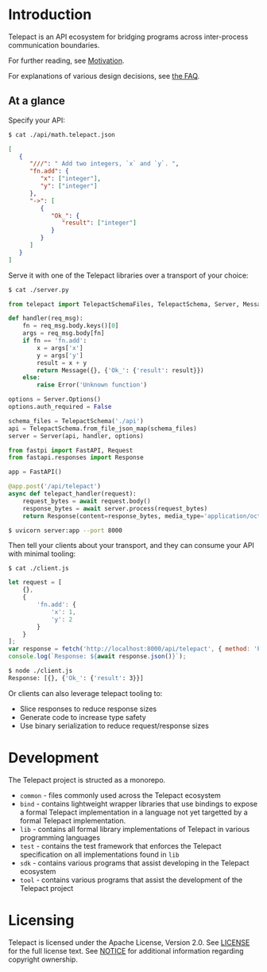 # Introduction

Telepact is an API ecosystem for bridging programs across inter-process
communication boundaries.

For further reading, see [Motivation](./doc/motivation.md).

For explanations of various design decisions, see [the FAQ](./doc/faq.md).

## At a glance

Specify your API:
```sh
$ cat ./api/math.telepact.json
```
```json
[
   {
      "///": " Add two integers, `x` and `y`. ",
      "fn.add": {
         "x": ["integer"],
         "y": ["integer"]
      },
      "->": [
         {
            "Ok_": {
               "result": ["integer"]
            }
         }
      ]
   }
]
```

Serve it with one of the Telepact libraries over a transport of your choice:
```sh
$ cat ./server.py
```
```py
from telepact import TelepactSchemaFiles, TelepactSchema, Server, Message

def handler(req_msg):
    fn = req_msg.body.keys()[0]
    args = req_msg.body[fn]
    if fn == 'fn.add':
        x = args['x']
        y = args['y']
        result = x + y
        return Message({}, {'Ok_': {'result': result}})
    else:
        raise Error('Unknown function')

options = Server.Options()
options.auth_required = False

schema_files = TelepactSchema('./api')
api = TelepactSchema.from_file_json_map(schema_files)
server = Server(api, handler, options)

from fastpi import FastAPI, Request
from fastapi.responses import Response

app = FastAPI()

@app.post('/api/telepact')
async def telepact_handler(request):
    request_bytes = await request.body()
    response_bytes = await server.process(request_bytes)
    return Response(content=response_bytes, media_type='application/octet-stream')
```
```sh
$ uvicorn server:app --port 8000
```

Then tell your clients about your transport, and they can consume your API with minimal tooling:
```
$ cat ./client.js
```
```js
let request = [
    {},
    {
        'fn.add': {
            'x': 1,
            'y': 2
        }
    }
];
var response = fetch('http://localhost:8000/api/telepact', { method: 'POST' }, JSON.stringify(request));
console.log(`Response: ${await response.json()}`);
```
```sh
$ node ./client.js
Response: [{}, {'Ok_': {'result': 3}}]
```

Or clients can also leverage telepact tooling to:
- Slice responses to reduce response sizes
- Generate code to increase type safety
- Use binary serialization to reduce request/response sizes


# Development

The Telepact project is structed as a monorepo.

- `common` - files commonly used across the Telepact ecosystem
- `bind` - contains lightweight wrapper libraries that use bindings to
   expose a formal Telepact implementation in a language not yet targetted by
   a formal Telepact implementation.
- `lib` - contains all formal library implementations of Telepact in various
   programming languages
- `test` - contains the test framework that enforces the Telepact specification
   on all implementations found in `lib`
- `sdk` - contains various programs that assist developing in the Telepact
   ecosystem
- `tool` - contains various programs that assist the development of the
   Telepact project

# Licensing
Telepact is licensed under the Apache License, Version 2.0. See [LICENSE](LICENSE) for 
the full license text. See [NOTICE](NOTICE) for additional information regarding 
copyright ownership.
